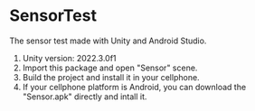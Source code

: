 # SensorTest
The sensor test made with Unity and Android Studio.

1. Unity version: 2022.3.0f1
2. Import this package and open "Sensor" scene.
3. Build the project and install it in your cellphone.
4. If your cellphone platform is Android, you can download the "Sensor.apk" directly and intall it.
